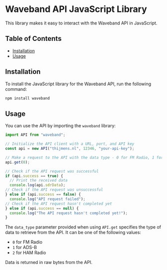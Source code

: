 # Waveband API JavaScript Library

This library makes it easy to interact with the Waveband API in JavaScript.

## Table of Contents

- [Installation](#installation)
- [Usage](#usage)

## Installation

To install the JavaScript library for the Waveband API, run the following command:

```bash
npm install waveband
```

## Usage

You can use the API by importing the `waveband` library:

```javascript
import API from "waveband";

// Initialize the API client with a URL, port, and API key
const api = new API("thijmens.nl", 12346, "your-api-key");

// Make a request to the API with the data type - 0 for FM Radio, 1 for ADS-B and 2 for HAM Radio
api.get(0);

// Check if the API request was successful
if (api.success == true) {
  // Print the received data
  console.log(api.sdrData);
// Check if the API request was unsuccessful
} else if (api.success == false) {
  console.log("API request failed");
// Check if the API request hasn't completed yet
} else if (api.success == null) {
  console.log("The API request hasn't completed yet!");
}
```

The `data_type` parameter provided when using `API.get` specifies the type of data to retrieve from the API. It can be one of the following values:

- `0` for FM Radio
- `1` for ADS-B
- `2` for HAM Radio

Data is returned in raw bytes from the API.
